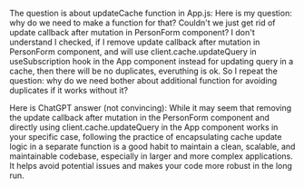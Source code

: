 The question is about updateCache function in App.js:
Here is my question: why do we need to make a function for that? Couldn't we just get rid of update callback after mutation in PersonForm component? I don't understand
I checked, if I remove update callback after mutation in PersonForm component, and will use client.cache.updateQuery in useSubscription hook in the App component instead for updating query in a cache, then there will be no duplicates, everuthing is ok. 
So I repeat the question: why do we need bother about additional function for avoiding duplicates if it works without it?

Here is ChatGPT answer (not convincing):
While it may seem that removing the update callback after mutation in the PersonForm component and directly using client.cache.updateQuery in the App component works in your specific case, following the practice of encapsulating cache update logic in a separate function is a good habit to maintain a clean, scalable, and maintainable codebase, especially in larger and more complex applications. It helps avoid potential issues and makes your code more robust in the long run.